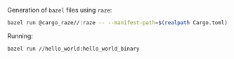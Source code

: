 Generation of `bazel` files using `raze`:
```bash
bazel run @cargo_raze//:raze -- --manifest-path=$(realpath Cargo.toml)
```

Running:
```bash
bazel run //hello_world:hello_world_binary
```
